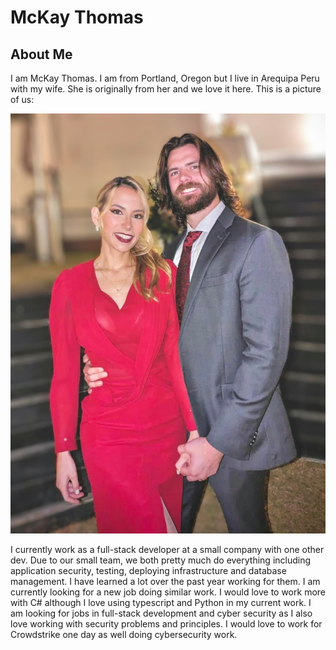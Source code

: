 # McKay Thomas

## About Me

I am McKay Thomas. I am from Portland, Oregon but I live in Arequipa Peru with my wife. She is originally from her and we love it here.
This is a picture of us:

![My wife and I](IMG-20230710-WA0005~2.jpg)

I currently work as a full-stack developer at a small company with one other dev. Due to our small team, we both pretty much do everything including application security, testing, deploying infrastructure and database management. I have learned a lot over the past year working for them. I am currently looking for a new job doing similar work. I would love to work more with C# although I love using typescript and Python in my current work. I am looking for jobs in full-stack development and cyber security as I also love working with security problems and principles. I would love to work for Crowdstrike one day as well doing cybersecurity work.
